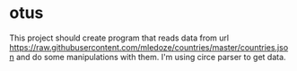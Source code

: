 # otus
This project should create program that reads data from url https://raw.githubusercontent.com/mledoze/countries/master/countries.json
and do some manipulations with them. I'm using circe parser to get data.
